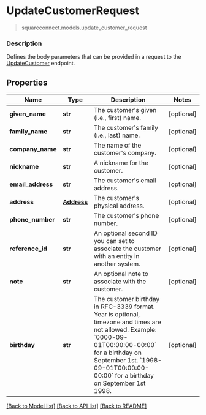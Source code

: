 # UpdateCustomerRequest
> squareconnect.models.update_customer_request

### Description

Defines the body parameters that can be provided in a request to the [UpdateCustomer](#endpoint-updatecustomer) endpoint.

## Properties
Name | Type | Description | Notes
------------ | ------------- | ------------- | -------------
**given_name** | **str** | The customer&#39;s given (i.e., first) name. | [optional] 
**family_name** | **str** | The customer&#39;s family (i.e., last) name. | [optional] 
**company_name** | **str** | The name of the customer&#39;s company. | [optional] 
**nickname** | **str** | A nickname for the customer. | [optional] 
**email_address** | **str** | The customer&#39;s email address. | [optional] 
**address** | [**Address**](Address.md) | The customer&#39;s physical address. | [optional] 
**phone_number** | **str** | The customer&#39;s phone number. | [optional] 
**reference_id** | **str** | An optional second ID you can set to associate the customer with an entity in another system. | [optional] 
**note** | **str** | An optional note to associate with the customer. | [optional] 
**birthday** | **str** | The customer birthday in RFC-3339 format. Year is optional, timezone and times are not allowed. Example: &#x60;0000-09-01T00:00:00-00:00&#x60; for a birthday on September 1st. &#x60;1998-09-01T00:00:00-00:00&#x60; for a birthday on September 1st 1998. | [optional] 

[[Back to Model list]](../README.md#documentation-for-models) [[Back to API list]](../README.md#documentation-for-api-endpoints) [[Back to README]](../README.md)


